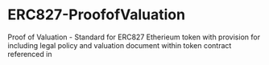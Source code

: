 # ERC827-ProofofValuation
Proof of Valuation - Standard for ERC827 Etherieum token with provision for including legal policy and valuation document within token contract
referenced in <script src="https://gist.github.com/trislit/49db956169ba5a3a5c53e3168c226dc1.js"></script>
